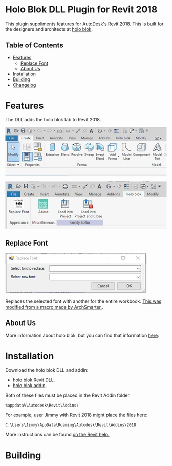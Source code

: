 <!-- -*- mode: markdown; fill-column: 8192 -*- -->

Holo Blok DLL Plugin for Revit 2018
===================================

This plugin suppliments features for [AutoDesk's Revit][revit] 2018. This is built for the designers and architects at [holo blok][holo-blok].

[revit]: https://www.autodesk.com/products/revit/overview
[holo-blok]: http://holo-blok.com/

## Table of Contents

* [Features](#features)
    - [Replace Font](#replace-font)
    - [About Us](#about-us)
* [Installation](#installation)
* [Building](#building)
* [Changelog](https://github.com/joshuabragge/holoblok-revit-addin/blob/master/NEWS.md#readme)

# Features

The DLL adds the holo blok tab to Revit 2018.

![revit-addin-ribbon](https://github.com/joshuabragge/holoblok-revit-addin/blob/master/images/holo_blok_ribbon_in_revit.JPG)

![revit-addin-functions](https://github.com/joshuabragge/holoblok-revit-addin/blob/master/images/holo_blok_current_functions_in_revit.JPG)

## Replace Font

![Replace Font](https://github.com/joshuabragge/holoblok-revit-addin/blob/master/images/holo_blok_replace_fonts_function.JPG)

Replaces the selected font with another for the entire workbook. [This was modified from a macro made by ArchSmarter.][replace-font-macro].

[replace-font-macro]: https://archsmarter.com/revit-replace-fonts/

## About Us

More information about holo blok, but you can find that information [here][holo-blok].

# Installation

Download the holo blok DLL and addin:
* [holo blok Revit DLL][DLL-download].
* [holo blok addin][addin-download].

Both of these files must be placed in the Revit Addin folder.
```
%appdata%\Autodesk\Revit\Addins\
```
For example, user Jimmy with Revit 2018 might place the files here:
```
C:\Users\Jimmy\AppData\Roaming\Autodesk\Revit\Addins\2018
```

More instructions can be found [on the Revit help.][revit-help]

[revit-help]: https://knowledge.autodesk.com/support/revit-products/learn-explore/caas/CloudHelp/cloudhelp/2018/ENU/Revit-Customize/files/GUID-17C8D2AA-584B-4E24-9521-CDCD7CFD731D-htm.html
[DLL-download]: https://github.com/joshuabragge/holoblok-revit-addin/blob/master/release/holoblok-revit.dll
[addin-download]: https://github.com/joshuabragge/holoblok-revit-addin/blob/master/release/holoblok-revit.addin

# Building






